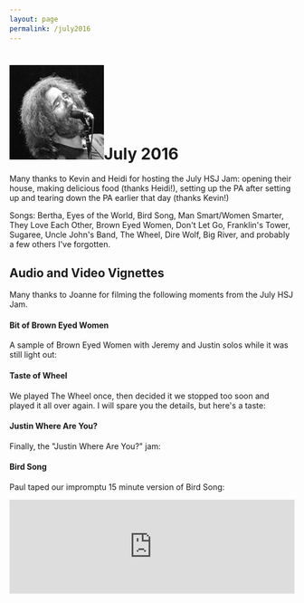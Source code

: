 ```yaml
---
layout: page
permalink: /july2016
---
```



<h1><img class="ui avatar image" src="/images/jerryavatar.jpg">July 2016</h1>

Many thanks to Kevin and Heidi for hosting the July HSJ Jam: opening their house, making delicious food (thanks Heidi!), setting up the PA after setting up and tearing down the PA earlier that day (thanks Kevin!)
 
Songs: Bertha, Eyes of the World, Bird Song, Man Smart/Women Smarter, They Love Each Other, Brown Eyed Women, Don't Let Go, Franklin's Tower, Sugaree, Uncle John's Band, The Wheel, Dire Wolf, Big River, and probably a few others I've forgotten.

## Audio and Video Vignettes 

Many thanks to Joanne for filming the following moments from the July HSJ Jam.

#### Bit of Brown Eyed Women

A sample of Brown Eyed Women with Jeremy and Justin solos while it was still light out:

<div class="ui embed" data-source="youtube" data-id="SJ5KZh41FwQ"></div>

#### Taste of Wheel

We played The Wheel once, then decided it we stopped too soon and played it all over again. I will spare you the details, but here's a taste:

<div class="ui embed" data-source="youtube" data-id="YbXKebd29A0"></div>

#### Justin Where Are You?

Finally, the "Justin Where Are You?" jam:

<div class="ui embed" data-source="youtube" data-id="QvuRHRY-tNA"></div>

#### Bird Song

Paul taped our impromptu 15 minute version of Bird Song:

<iframe width="100%" height="166" scrolling="no" frameborder="no" src="https://w.soundcloud.com/player/?url=https%3A//api.soundcloud.com/tracks/275342012&amp;color=ff5500&amp;auto_play=false&amp;hide_related=false&amp;show_comments=true&amp;show_user=true&amp;show_reposts=false"></iframe>




